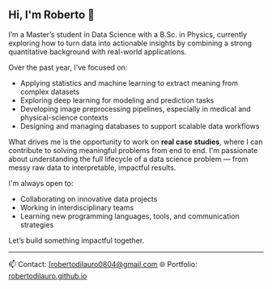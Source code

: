 ## Hi, I'm Roberto 👋

I’m a Master’s student in Data Science with a B.Sc. in Physics, currently exploring how to turn data into actionable insights by combining a strong quantitative background with real-world applications.


Over the past year, I've focused on:

- Applying statistics and machine learning to extract meaning from complex datasets  
- Exploring deep learning for modeling and prediction tasks  
- Developing image preprocessing pipelines, especially in medical and physical-science contexts  
- Designing and managing databases to support scalable data workflows  

What drives me is the opportunity to work on **real case studies**, where I can contribute to solving meaningful problems from end to end. I'm passionate about understanding the full lifecycle of a data science problem — from messy raw data to interpretable, impactful results.

I'm always open to:

- Collaborating on innovative data projects  
- Working in interdisciplinary teams  
- Learning new programming languages, tools, and communication strategies  

Let’s build something impactful together.

---

📫 Contact: [robertodilauro0804@gmail.com 
🌐 Portfolio: [robertodilauro.github.io](https://RDLstud.github.io)

<!--
**RDLstud/RDLstud** is a ✨ _special_ ✨ repository because its `README.md` (this file) appears on your GitHub profile.

Here are some ideas to get you started:

- 🔭 I’m currently working on ...
- 🌱 I’m currently learning ...
- 👯 I’m looking to collaborate on ...
- 🤔 I’m looking for help with ...
- 💬 Ask me about ...
- 📫 How to reach me: ...
- 😄 Pronouns: ...
- ⚡ Fun fact: ...
-->
